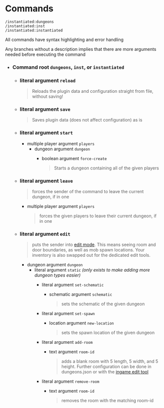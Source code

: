 # Commands
    /instantiated:dungeons
    /instantiated:inst
    /instantiated:instantiated

All commands have syntax highlighting and error handling

Any branches without a description implies that there are more arguments needed before executing the command

- ### Command root `dungeons`, `inst`, or `instantiated`
  - ### literal argument `reload`
        
    > Reloads the plugin data and configuration straight from file, without saving!
  
  - ### literal argument `save`
  
    > Saves plugin data (does not affect configuration) as is
  
  - ### literal argument `start`
    - multiple player argument `players`
      - dungeon argument `dungeon`
        - boolean argument `force-create`
              
          > Starts a dungeon containing all of the given players
  
  - ### literal argument `leave`

    > forces the sender of the command to leave the current dungeon, if in one
    
    - multiple player argument `players`

      > forces the given players to leave their current dungeon, if in one
  
  - ### literal argument `edit`

    > puts the sender into [edit mode](../usage/editmode.md). This means seeing room and door boundaries, as well as mob spawn locations. Your inventory is also swapped out for the dedicated edit tools.
    
    - dungeon argument `dungeon`
      - literal argument `static` *(only exists to make adding more dungeon types easier)*
        - literal argument `set-schematic`
          - schematic argument `schematic`

            > sets the schematic of the given dungeon
        
        - literal argument `set-spawn`
          - location argument `new-location`

            > sets the spawn location of the given dungeon
        
        - literal argument `add-room`
          - text argument `room-id`

            > adds a blank room with 5 length, 5 width, and 5 height. Further configuration can be done in dungeons.json or with the [ingame edit tool](../usage/editmode.md)
        
        - literal argument `remove-room`
          - text argument `room-id`

            > removes the room with the matching room-id